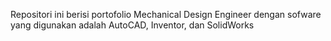 Repositori ini berisi portofolio Mechanical Design Engineer dengan sofware yang digunakan adalah AutoCAD, Inventor, dan SolidWorks
